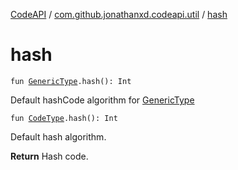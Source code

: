 [CodeAPI](../index.md) / [com.github.jonathanxd.codeapi.util](index.md) / [hash](.)

# hash

`fun `[`GenericType`](../com.github.jonathanxd.codeapi.type/-generic-type/index.md)`.hash(): Int`

Default hashCode algorithm for [GenericType](../com.github.jonathanxd.codeapi.type/-generic-type/index.md)

`fun `[`CodeType`](../com.github.jonathanxd.codeapi.type/-code-type/index.md)`.hash(): Int`

Default hash algorithm.

**Return**
Hash code.

